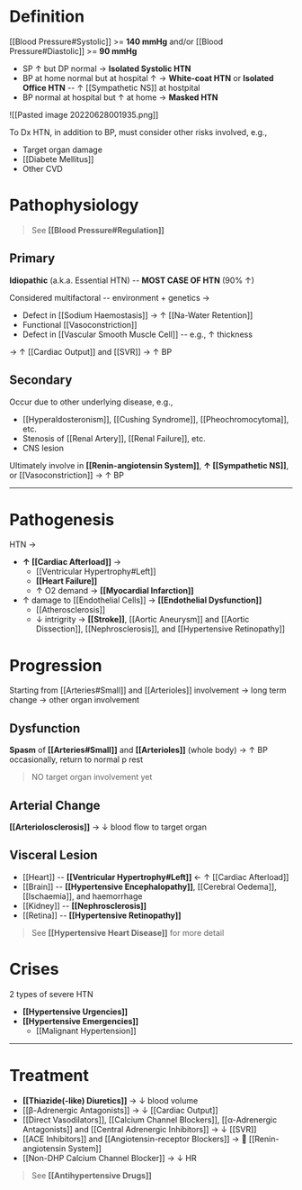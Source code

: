 # Definition
[[Blood Pressure#Systolic]] >= **140 mmHg** and/or [[Blood Pressure#Diastolic]] >= **90 mmHg**

- SP ↑ but DP normal → **Isolated Systolic HTN**
- BP at home normal but at hospital ↑ → **White-coat HTN** or **Isolated Office HTN** -- ↑ [[Sympathetic NS]] at hostpital
- BP normal at hospital but ↑ at home → **Masked HTN**

![[Pasted image 20220628001935.png]]

To Dx HTN, in addition to BP, must consider other risks involved, e.g.,
- Target organ damage
- [[Diabete Mellitus]]
- Other CVD

# Pathophysiology
> See **[[Blood Pressure#Regulation]]**

## Primary
**Idiopathic** (a.k.a. Essential HTN) -- **MOST CASE OF HTN** (90% ↑)

Considered multifactoral -- environment + genetics →
- Defect in [[Sodium Haemostasis]] → ↑ [[Na-Water Retention]]
- Functional [[Vasoconstriction]]
- Defect in [[Vascular Smooth Muscle Cell]] -- e.g., ↑ thickness

→ ↑ [[Cardiac Output]] and [[SVR]] → ↑ BP

## Secondary
Occur due to other underlying disease, e.g.,
- [[Hyperaldosteronism]], [[Cushing Syndrome]], [[Pheochromocytoma]], etc.
- Stenosis of [[Renal Artery]], [[Renal Failure]], etc.
- CNS lesion

Ultimately involve in **[[Renin-angiotensin System]]**, **↑ [[Sympathetic NS]]**, or [[Vasoconstriction]] → ↑ BP

---
# Pathogenesis
HTN →
- **↑ [[Cardiac Afterload]]** → 
	- [[Ventricular Hypertrophy#Left]]
	- **[[Heart Failure]]**
	- ↑ O2 demand → **[[Myocardial Infarction]]**
- ↑ damage to [[Endothelial Cells]] → **[[Endothelial Dysfunction]]**
	- [[Atherosclerosis]]
	- ↓ intrigrity → **[[Stroke]]**, [[Aortic Aneurysm]] and [[Aortic Dissection]], [[Nephrosclerosis]], and [[Hypertensive Retinopathy]]

# Progression
Starting from [[Arteries#Small]] and [[Arterioles]] involvement → long term change → other organ involvement

## Dysfunction
**Spasm** of **[[Arteries#Small]]** and **[[Arterioles]]** (whole body) → ↑ BP occasionally, return to normal p rest
> NO target organ involvement yet

## Arterial Change
**[[Arteriolosclerosis]]** → ↓ blood flow to target organ

## Visceral Lesion
- [[Heart]] -- **[[Ventricular Hypertrophy#Left]]** ← ↑ [[Cardiac Afterload]]
- [[Brain]] -- **[[Hypertensive Encephalopathy]]**, [[Cerebral Oedema]], [[Ischaemia]], and haemorrhage
- [[Kidney]] -- **[[Nephrosclerosis]]**
- [[Retina]] -- **[[Hypertensive Retinopathy]]**

> See **[[Hypertensive Heart Disease]]** for more detail

# Crises
2 types of severe HTN
- **[[Hypertensive Urgencies]]**
- **[[Hypertensive Emergencies]]**
	- [[Malignant Hypertension]]

---

# Treatment
- **[[Thiazide(-like) Diuretics]]** → ↓ blood volume
- [[β-Adrenergic Antagonists]] → ↓ [[Cardiac Output]]
- [[Direct Vasodilators]], [[Calcium Channel Blockers]], [[α-Adrenergic Antagonists]] and [[Central Adrenergic Inhibitors]] → ↓ [[SVR]]
- [[ACE Inhibitors]] and [[Angiotensin-receptor Blockers]] →  [[Renin-angiotensin System]]
- [[Non-DHP Calcium Channel Blocker]] → ↓ HR

> See **[[Antihypertensive Drugs]]**